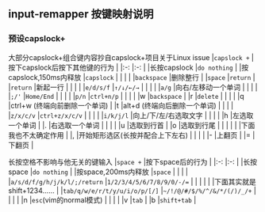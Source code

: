 ## **input-remapper 按键映射说明**
### 预设capslock+
大部分capslock+组合键内容抄自capslock+项目关于Linux issue
|`capslock +`           |按下capslock后按下其他键的行为     |
|:-:                    |:-:                                |
|长按capslock           |`do nothing`                       |
|按capslock,150ms内释放 |`capslock`                         |
|                       |                                   |
|`backspace`            |删除整行                           |
|`space`                |`return`                           |
|`return`               |新起一行                           |
|                       |                                   |
|`e/d/s/f`              |`↑/↓/←/→`                          |
|                       |                                   |
|`a/g`                  |向右/左移动一个单词                |
|                       |                                   |
|`;/'`                  |`Home/End`                         |
|                       |                                   |
|`p/n`                  |`ctrl+n/p`                         |
|                       |                                   |
|w                      |`backspace`                        |
|r                      |`delete`                           |
|                       |                                   |
|q                      |ctrl+w (终端向前删除一个单词)      |
|t                      |alt+d (终端向后删除一个单词)       |
|                       |                                   |
|`z/x/c/v`              |`ctrl+z/x/c/v`                     |
|                       |                                   |
|`i/k/j/l`              |向上/下/左/右选取文字              |
|                       |                                   |
|h                      |左选取一个单词                     |
|.                      |右选取一个单词                     |
|                       |                                   |
|u                      |选取到行首                         |
|o                      |选取到行尾                         |
|                       |                                   |
|                       |下面我也不太确定作用               |
|,                      |开始矩形选区(长按并配合上下左右)   |
|                       |                                   |
|-                      |上翻页                             |
|=                      |下翻页                             |

长按空格不影响与他无关的键输入
|`space +`                      |按下space后的行为                  |
|:-:                            |:-:                                |
|长按space                      |`do nothing`                       |
|按space,200ms内释放            |`space`                            |
|                               |                                   |
|`a/s/d/f/g/h/j/k/l/;/return`   |`1/2/3/4/5/6/7/8/9/0/-/=`          |
|                               |                                   |
|                               |下面其实就是shift+1234……           |
|`tab/q/w/e/r/t/y/u/i/o/p/[/]`  |`~/!/@/#/$/%/^/&/*/(/)/_/+`        |
|                               |                                   |
|n                              |`esc`(vim的normal模式)             |
|                               |                                   |
|v                              |`tab`                              |
|b                              |`shift+tab`                        |


